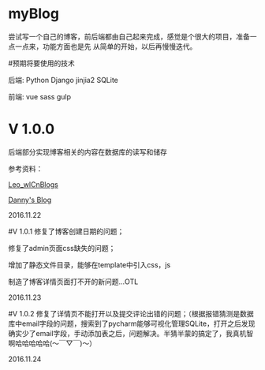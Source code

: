 # myBlog

尝试写一个自己的博客，前后端都由自己起来完成，感觉是个很大的项目，准备一点一点来，功能方面也是先 从简单的开始，以后再慢慢迭代。

#预期将要使用的技术

后端: Python Django jinjia2 SQLite 

前端: vue sass gulp 

# V 1.0.0
后端部分实现博客相关的内容在数据库的读写和储存

参考资料：

[Leo_wlCnBlogs](http://www.cnblogs.com/Leo_wl/p/5824541.html "Title")

[Danny's Blog](http://www.dannysite.com/blog/?cat=3 "Title")


2016.11.22

#V 1.0.1
修复了博客创建日期的问题；

修复了admin页面css缺失的问题；

增加了静态文件目录，能够在template中引入css，js

制造了博客详情页面打不开的新问题...OTL

2016.11.23

#V 1.0.2
修复了详情页不能打开以及提交评论出错的问题；（根据报错猜测是数据库中email字段的问题，搜索到了pycharm能够可视化管理SQLite，打开之后发现确实少了email字段，手动添加表之后，问题解决。半猜半蒙的搞定了，我真机智啊哈哈哈哈哈(～￣▽￣)～）


2016.11.24